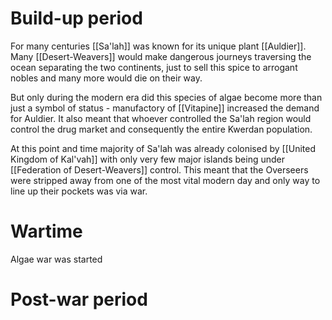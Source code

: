 # Build-up period
For many centuries [[Sa'lah]] was known for its unique plant [[Auldier]]. 
Many [[Desert-Weavers]] would make dangerous journeys traversing the ocean separating the two continents, just to sell this spice to arrogant nobles and many more would die on their way. 

But only during the modern era did this species of algae become more than just a symbol of status - manufactory of [[Vitapine]] increased the demand for Auldier. It also meant that whoever controlled the Sa'lah region would control the drug market and consequently the entire Kwerdan population.

At this point and time majority of Sa'lah was already colonised by [[United Kingdom of Kal'vah]] with only very few major islands being under [[Federation of Desert-Weavers]] control. This meant that the Overseers were stripped away from one of the most vital modern day and only way to line up their pockets was via war.

# Wartime
Algae war was started 

# Post-war period